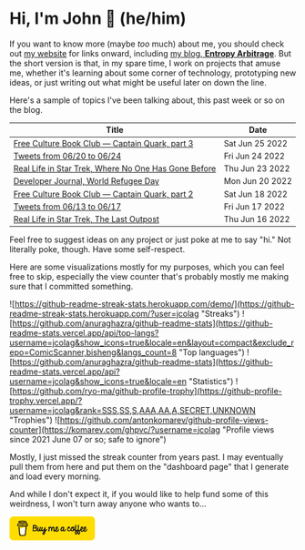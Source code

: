 # Hi, I'm John 👋 (he/him)

If you want to know more (maybe *too* much) about me, you should check out [my website](https://john.colagioia.net/) for links onward, including [my blog, **Entropy Arbitrage**](https://john.colagioia.net/blog).  But the short version is that, in my spare time, I work on projects that amuse me, whether it's learning about some corner of technology, prototyping new ideas, or just writing out what might be useful later on down the line.

Here's a sample of topics I've been talking about, this past week or so on the blog.

|Title|Date|
|-----|-------|
|[Free Culture Book Club — Captain Quark, part 3](https://john.colagioia.net/blog/2022/06/25/quark3.html)|Sat Jun 25 2022|
|[Tweets from 06/20 to 06/24](https://john.colagioia.net/blog/2022/06/24/week.html)|Fri Jun 24 2022|
|[Real Life in Star Trek, Where No One Has Gone Before](https://john.colagioia.net/blog/2022/06/23/gone.html)|Thu Jun 23 2022|
|[Developer Journal, World Refugee Day](https://john.colagioia.net/blog/2022/06/20/refugee.html)|Mon Jun 20 2022|
|[Free Culture Book Club — Captain Quark, part 2](https://john.colagioia.net/blog/2022/06/18/quark2.html)|Sat Jun 18 2022|
|[Tweets from 06/13 to 06/17](https://john.colagioia.net/blog/2022/06/17/week.html)|Fri Jun 17 2022|
|[Real Life in Star Trek, The Last Outpost](https://john.colagioia.net/blog/2022/06/16/outpost.html)|Thu Jun 16 2022|

Feel free to suggest ideas on any project or just poke at me to say "hi." Not literally poke, though. Have some self-respect.

Here are some visualizations mostly for my purposes, which you can feel free to skip, especially the view counter that's probably mostly me making sure that I committed something.

![https://github-readme-streak-stats.herokuapp.com/demo/](https://github-readme-streak-stats.herokuapp.com/?user=jcolag "Streaks")
![https://github.com/anuraghazra/github-readme-stats](https://github-readme-stats.vercel.app/api/top-langs?username=jcolag&show_icons=true&locale=en&layout=compact&exclude_repo=ComicScanner,bisheng&langs_count=8 "Top languages")
![https://github.com/anuraghazra/github-readme-stats](https://github-readme-stats.vercel.app/api?username=jcolag&show_icons=true&locale=en "Statistics")
![https://github.com/ryo-ma/github-profile-trophy](https://github-profile-trophy.vercel.app/?username=jcolag&rank=SSS,SS,S,AAA,AA,A,SECRET,UNKNOWN "Trophies")
![https://github.com/antonkomarev/github-profile-views-counter](https://komarev.com/ghpvc/?username=jcolag "Profile views since 2021 June 07 or so; safe to ignore")

Mostly, I just missed the streak counter from years past.  I may eventually pull them from here and put them on the "dashboard page" that I generate and load every morning.

And while I don't expect it, if you would like to help fund some of this weirdness, I won't turn away anyone who wants to...

[<img src="images/default-yellow.png" alt="Buy Me a Coffee" width="150px"/>](https://www.buymeacoffee.com/jcolag)
